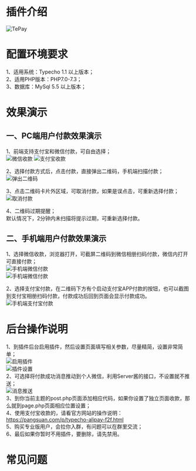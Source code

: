 # 插件介绍

![TePay](/media/TePay.png)  

# 配置环境要求  

1、适用系统：Typecho 1.1 以上版本；  
2、适用PHP版本：PHP7.0-7.3；  
3、数据库：MySql 5.5 以上版本；  

# 效果演示 

## 一、PC端用户付款效果演示 
1、前端支持支付宝和微信付款，可自由选择；  
![微信收款](/media/tepay-front-11.png)
![支付宝收款](/media/tepay-front-12.png)  

2、选择付款方式后，点击付款，直接弹出二维码，手机端扫描付款；  
![弹出二维码](/media/tepay-front-2.png)  

3、点击二维码卡片外区域，可取消付款，如果是误点击，可重新选择付款；  
![取消付款](/media/tepay-front-3.png)  

4、二维码过期提醒；  
默认情况下，2分钟内未扫描将提示过期，可重新选择付款。

## 二、手机端用户付款效果演示  
1、选择微信收款，浏览器打开，可截屏二维码到微信相册扫码付款，微信内打开可直接付款；  
![手机端微信付款](/media/mobile-payjs-1.png)  
![手机端微信付款](/media/mobile-payjs-2.png)

2、选择支付宝付款，在二维码下方有个启动支付宝APP付款的按钮，也可以截图到支付宝相册扫码付款，付款成功后回到页面会显示付款成功。    
![手机端支付宝付款](/media/tepay-front-4.png)  


# 后台操作说明 

1、到插件后台启用插件，然后设置页面填写相关参数，尽量精简，设置非常简单；    
![启用插件](/media/tepay-front-5.png)   
![插件设置](/media/tepay-front-6.png)   
2、可选择将付款成功消息推动到个人微信，利用Server酱的接口，不设置就不推送；    
![消息推送](/media/tepay-front-7.png)  
3、到你当前主题的post.php页面添加相应代码，如果你设置了独立页面收款，那么就到page.php页面相应位置设置；   
4、使用支付宝收款的，请看官方网站的操作说明：https://pangsuan.com/p/typecho-alipay-f2f.html   
5、购买专业版用户，会拉你入群，有问题可以在群里交流；  
6、最后如果你暂时不用插件，要删除，请先禁用。  


# 常见问题



